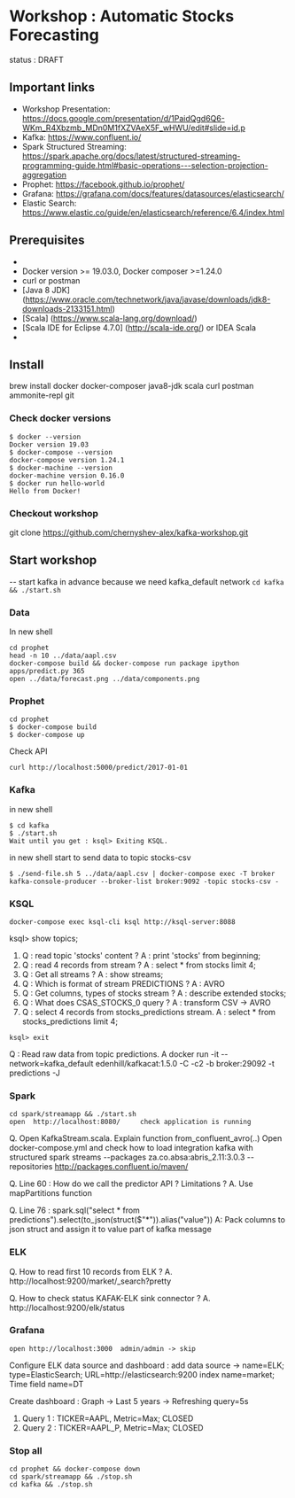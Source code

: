 # Workshop : Automatic Stocks Forecasting  

status : DRAFT

## Important links

- Workshop Presentation: https://docs.google.com/presentation/d/1PaidQgd6Q6-WKm_R4Xbzmb_MDn0M1fXZVAeX5F_wHWU/edit#slide=id.p
- Kafka: https://www.confluent.io/
- Spark Structured Streaming: https://spark.apache.org/docs/latest/structured-streaming-programming-guide.html#basic-operations---selection-projection-aggregation
- Prophet: https://facebook.github.io/prophet/
- Grafana: https://grafana.com/docs/features/datasources/elasticsearch/
- Elastic Search: https://www.elastic.co/guide/en/elasticsearch/reference/6.4/index.html

## Prerequisites  
- 
- Docker version >= 19.03.0, Docker composer >=1.24.0
- curl or postman
- [Java 8 JDK]  (https://www.oracle.com/technetwork/java/javase/downloads/jdk8-downloads-2133151.html)
- [Scala] (https://www.scala-lang.org/download/)  
- [Scala IDE for Eclipse 4.7.0] (http://scala-ide.org/)  or IDEA Scala
- 

## Install

brew install docker docker-composer java8-jdk scala curl postman ammonite-repl git

### Check docker versions

```
$ docker --version
Docker version 19.03
$ docker-compose --version
docker-compose version 1.24.1
$ docker-machine --version
docker-machine version 0.16.0
$ docker run hello-world
Hello from Docker!
```

### Checkout workshop
git clone https://github.com/chernyshev-alex/kafka-workshop.git

## Start workshop

-- start kafka in advance because we need kafka_default network
``` cd kafka && ./start.sh ```

### Data

In new shell 
```
cd prophet
head -n 10 ../data/aapl.csv
docker-compose build && docker-compose run package ipython apps/predict.py 365
open ../data/forecast.png ../data/components.png
```

### Prophet

```
cd prophet
$ docker-compose build
$ docker-compose up
```
Check API 
```
curl http://localhost:5000/predict/2017-01-01
```

### Kafka
in new shell 
```
$ cd kafka
$ ./start.sh
Wait until you get : ksql> Exiting KSQL.
```

in new shell start to send data to topic  stocks-csv 
```
$ ./send-file.sh 5 ../data/aapl.csv | docker-compose exec -T broker kafka-console-producer --broker-list broker:9092 -topic stocks-csv - 
```

### KSQL 
```
docker-compose exec ksql-cli ksql http://ksql-server:8088
```

ksql> show topics;
1. Q : read topic 'stocks' content  ?  A : print 'stocks' from beginning; 
2. Q : read 4 records from stream ?  A : select * from stocks limit 4; 
3. Q : Get all streams ? A : show streams; 
4. Q : Which is format of stream PREDICTIONS ? A : AVRO
5. Q : Get columns, types of stocks stream ? A : describe extended stocks;
6. Q : What does CSAS_STOCKS_0 query ? A : transform CSV -> AVRO
7. Q : select 4 records from stocks_predictions stream.    A : select * from stocks_predictions limit 4;

```ksql> exit```

Q : Read raw data from topic predictions. 
A  docker run -it --network=kafka_default edenhill/kafkacat:1.5.0 -C -c2 -b broker:29092 -t predictions -J

### Spark

``` 
cd spark/streamapp && ./start.sh 
open  http://localhost:8080/     check application is running
``` 

Q. Open KafkaStream.scala. Explain function from_confluent_avro(..)
Open docker-compose.yml and check how to load integration kafka with structured spark streams
 --packages za.co.absa:abris_2.11:3.0.3
 --repositories http://packages.confluent.io/maven/

Q. Line 60 :  How do we call the predictor API ? Limitations ? 
A. Use mapPartitions function

Q. Line 76 : spark.sql("select * from predictions").select(to_json(struct($"*")).alias("value"))
A: Pack columns to json struct and assign it to value part of kafka message

### ELK

Q. How to read first 10 records from ELK ? A. http://localhost:9200/market/_search?pretty

Q. How to check status KAFAK-ELK sink connector ? A. http://localhost:9200/elk/status

### Grafana
```
open http://localhost:3000  admin/admin -> skip
```

Configure ELK data source and dashboard :
add data source -> name=ELK; type=ElasticSearch; URL=http://elasticsearch:9200
index name=market; Time field name=DT

Create dashboard :  Graph -> Last 5  years -> Refreshing query=5s
1. Query 1 : TICKER=AAPL, Metric=Max; CLOSED
2. Query 2 : TICKER=AAPL_P, Metric=Max; CLOSED

### Stop all

```
cd prophet && docker-compose down
cd spark/streamapp && ./stop.sh
cd kafka && ./stop.sh
```


